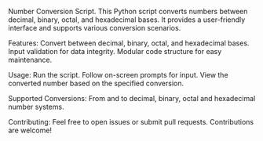 Number Conversion Script.
This Python script converts numbers between decimal, binary, octal, and hexadecimal bases. It provides a user-friendly interface and supports various conversion scenarios.

Features:
Convert between decimal, binary, octal, and hexadecimal bases.
Input validation for data integrity.
Modular code structure for easy maintenance.

Usage:
Run the script.
Follow on-screen prompts for input.
View the converted number based on the specified conversion.

Supported Conversions:
From and to decimal, binary, octal and hexadecimal number systems.

Contributing:
Feel free to open issues or submit pull requests. Contributions are welcome!
